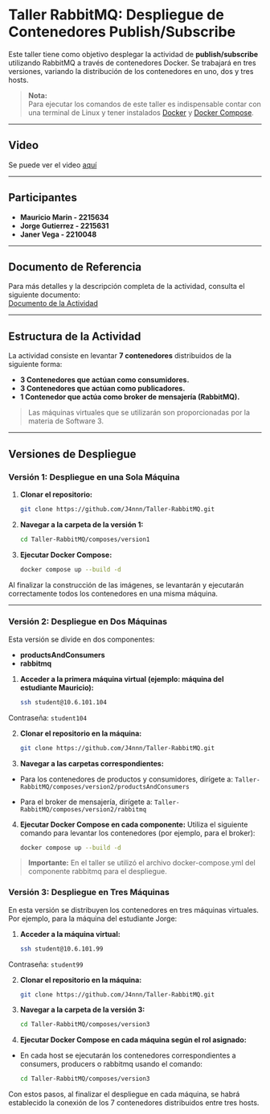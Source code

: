 # Taller RabbitMQ: Despliegue de Contenedores Publish/Subscribe

Este taller tiene como objetivo desplegar la actividad de **publish/subscribe** utilizando RabbitMQ a través de contenedores Docker. Se trabajará en tres versiones, variando la distribución de los contenedores en uno, dos y tres hosts.

> **Nota:**  
> Para ejecutar los comandos de este taller es indispensable contar con una terminal de Linux y tener instalados [Docker](https://docs.docker.com/get-docker/) y [Docker Compose](https://docs.docker.com/compose/install/).

---

## Video
Se puede ver el video [aquí](https://youtu.be/hIbcy_wenq8)

---

## Participantes

- **Mauricio Marin - 2215634**
- **Jorge Gutierrez - 2215631**
- **Janer Vega - 2210048**

---

## Documento de Referencia

Para más detalles y la descripción completa de la actividad, consulta el siguiente documento:  
[Documento de la Actividad](https://docs.google.com/document/d/1hxfH0IAZEcZ8BVq8tEjB-FqElNGhuY01q0lclmWff9U/edit?usp=sharing)

---

## Estructura de la Actividad

La actividad consiste en levantar **7 contenedores** distribuidos de la siguiente forma:

- **3 Contenedores que actúan como consumidores.**
- **3 Contenedores que actúan como publicadores.**
- **1 Contenedor que actúa como broker de mensajería (RabbitMQ).**

> Las máquinas virtuales que se utilizarán son proporcionadas por la materia de Software 3.

---

## Versiones de Despliegue

### Versión 1: Despliegue en una Sola Máquina

1. **Clonar el repositorio:**

   ```bash
   git clone https://github.com/J4nnn/Taller-RabbitMQ.git

2. **Navegar a la carpeta de la versión 1:**

   ```bash
   cd Taller-RabbitMQ/composes/version1

3. **Ejecutar Docker Compose:**

   ```bash
   docker compose up --build -d

Al finalizar la construcción de las imágenes, se levantarán y ejecutarán correctamente todos los contenedores en una misma máquina.

---

### Versión 2: Despliegue en Dos Máquinas
Esta versión se divide en dos componentes:

- **productsAndConsumers**
- **rabbitmq**

1. **Acceder a la primera máquina virtual (ejemplo: máquina del estudiante Mauricio):**
    
   ```bash
   ssh student@10.6.101.104
Contraseña: ```student104```
   
2. **Clonar el repositorio en la máquina:**

    ```bash
   git clone https://github.com/J4nnn/Taller-RabbitMQ.git

3. **Navegar a las carpetas correspondientes:**

* Para los contenedores de productos y consumidores, dirígete a:
```Taller-RabbitMQ/composes/version2/productsAndConsumers```

* Para el broker de mensajería, dirígete a:
```Taller-RabbitMQ/composes/version2/rabbitmq```

4. **Ejecutar Docker Compose en cada componente:**
Utiliza el siguiente comando para levantar los contenedores (por ejemplo, para el broker):

    ```bash
   docker compose up --build -d
   
> **Importante:** En el taller se utilizó el archivo 
> docker-compose.yml del componente rabbitmq para el despliegue.

### Versión 3: Despliegue en Tres Máquinas
En esta versión se distribuyen los contenedores en tres máquinas virtuales. 
Por ejemplo, para la máquina del estudiante Jorge:

1. **Acceder a la máquina virtual:**

    ```bash
   ssh student@10.6.101.99
Contraseña: ```student99```

2. **Clonar el repositorio en la máquina:**

    ```bash
   git clone https://github.com/J4nnn/Taller-RabbitMQ.git

3. **Navegar a la carpeta de la versión 3:**

    ```bash
   cd Taller-RabbitMQ/composes/version3

4. **Ejecutar Docker Compose en cada máquina según el rol asignado:**

* En cada host se ejecutarán los contenedores correspondientes a consumers, producers o rabbitmq usando el comando:

    ```bash
   cd Taller-RabbitMQ/composes/version3

Con estos pasos, al finalizar el despliegue en cada máquina, se habrá establecido la conexión de los 7 contenedores distribuidos entre tres hosts.
